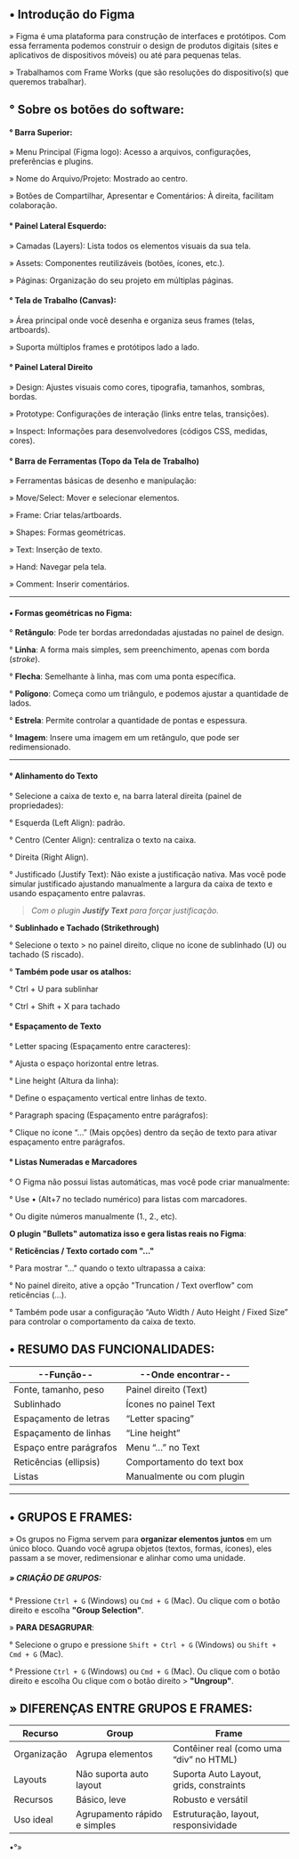 
## •  **Introdução do Figma**

» Figma é uma plataforma para construção de interfaces e protótipos. Com essa ferramenta podemos construir o design de produtos digitais (sites e aplicativos de dispositivos móveis) ou até para pequenas telas.

» Trabalhamos com Frame Works (que são resoluções do dispositivo(s) que queremos trabalhar).

## ° **Sobre os botões do software:**

#### **° Barra Superior:**

» Menu Principal (Figma logo): Acesso a arquivos, configurações, preferências e plugins.

» Nome do Arquivo/Projeto: Mostrado ao centro.

» Botões de Compartilhar, Apresentar e Comentários: À direita, facilitam colaboração.

#### ° **Painel Lateral Esquerdo:**

» Camadas (Layers): Lista todos os elementos visuais da sua tela.

» Assets: Componentes reutilizáveis (botões, ícones, etc.).

» Páginas: Organização do seu projeto em múltiplas páginas.

#### ° **Tela de Trabalho (Canvas)**:

» Área principal onde você desenha e organiza seus frames (telas, artboards).

» Suporta múltiplos frames e protótipos lado a lado.

#### ° **Painel Lateral Direito**

» Design: Ajustes visuais como cores, tipografia, tamanhos, sombras, bordas.

» Prototype: Configurações de interação (links entre telas, transições).

» Inspect: Informações para desenvolvedores (códigos CSS, medidas, cores).

#### ° **Barra de Ferramentas (Topo da Tela de Trabalho)**

» Ferramentas básicas de desenho e manipulação:

» Move/Select: Mover e selecionar elementos.

» Frame: Criar telas/artboards.

» Shapes: Formas geométricas.

» Text: Inserção de texto.

» Hand: Navegar pela tela.

» Comment: Inserir comentários.

-------------------------------------------------------------------------------

#### • **Formas geométricas no Figma:** 

° **Retângulo**: Pode ter bordas arredondadas ajustadas no painel de design.

° **Linha**: A forma mais simples, sem preenchimento, apenas com borda (_stroke_).

° **Flecha**: Semelhante à linha, mas com uma ponta específica.

° **Polígono**: Começa como um triângulo, e podemos ajustar a quantidade de lados.

° **Estrela**: Permite controlar a quantidade de pontas e espessura.

° **Imagem**: Insere uma imagem em um retângulo, que pode ser redimensionado.

-----------------------------------------------

#### ° **Alinhamento do Texto**

° Selecione a caixa de texto e, na barra lateral direita (painel de propriedades):

° Esquerda (Left Align): padrão.

° Centro (Center Align): centraliza o texto na caixa.

° Direita (Right Align).

° Justificado (Justify Text):  Não existe a justificação nativa. Mas você pode simular justificado ajustando manualmente a largura da caixa de texto e usando espaçamento entre palavras.

> *Com o plugin **Justify Text** para forçar justificação.*

° **Sublinhado e Tachado (Strikethrough)**

° Selecione o texto > no painel direito, clique no ícone de sublinhado (U) ou tachado (S riscado).

° **Também pode usar os atalhos:**

° Ctrl + U para sublinhar

° Ctrl + Shift + X para tachado

#### ° **Espaçamento de Texto**

° Letter spacing (Espaçamento entre caracteres):

° Ajusta o espaço horizontal entre letras.

° Line height (Altura da linha):

° Define o espaçamento vertical entre linhas de texto.

° Paragraph spacing (Espaçamento entre parágrafos):

° Clique no ícone “…” (Mais opções) dentro da seção de texto para ativar espaçamento entre parágrafos.

#### ° **Listas Numeradas e Marcadores**

° O Figma não possui listas automáticas, mas você pode criar manualmente:

° Use • (Alt+7 no teclado numérico) para listas com marcadores.

° Ou digite números manualmente (1., 2., etc).

**O plugin "Bullets" automatiza isso e gera listas reais no Figma**:

° **Reticências / Texto cortado com "..."**

° Para mostrar "…" quando o texto ultrapassa a caixa:

° No painel direito, ative a opção "Truncation / Text overflow" com reticências (…).

° Também pode usar a configuração “Auto Width / Auto Height / Fixed Size” para controlar o comportamento da caixa de texto.

## • **RESUMO DAS FUNCIONALIDADES:**

| --Função--              | --Onde encontrar--        |
| ----------------------- | ------------------------- |
| Fonte, tamanho, peso    | Painel direito (Text)     |
| Sublinhado              | Ícones no painel Text     |
| Espaçamento de letras   | “Letter spacing”          |
| Espaçamento de linhas   | “Line height”             |
| Espaço entre parágrafos | Menu “…” no Text          |
| Reticências (ellipsis)  | Comportamento do text box |
| Listas                  | Manualmente ou com plugin |

------------------------------------------------------------------------------
 
 ## • **GRUPOS E FRAMES:**
 
» Os grupos no Figma servem para **organizar elementos juntos** em um único bloco. Quando você agrupa objetos (textos, formas, ícones), eles passam a se mover, redimensionar e alinhar como uma unidade.

##### » **CRIAÇÃO DE GRUPOS:**
 
° Pressione `Ctrl + G` (Windows) ou `Cmd + G` (Mac). Ou clique com o botão direito e escolha 
**"Group Selection"**.

» **PARA DESAGRUPAR**:

° Selecione o grupo e pressione `Shift + Ctrl + G` (Windows) ou `Shift + Cmd + G` (Mac).

° Pressione `Ctrl + G` (Windows) ou `Cmd + G` (Mac). Ou clique com o botão direito e escolha 
Ou clique com o botão direito > **"Ungroup"**.

## » **DIFERENÇAS ENTRE GRUPOS E FRAMES:**

|Recurso|Group|Frame|
|---|---|---|
|Organização|Agrupa elementos|Contêiner real (como uma “div” no HTML)|
|Layouts|Não suporta auto layout|Suporta Auto Layout, grids, constraints|
|Recursos|Básico, leve|Robusto e versátil|
|Uso ideal|Agrupamento rápido e simples|Estruturação, layout, responsividade|

•°»